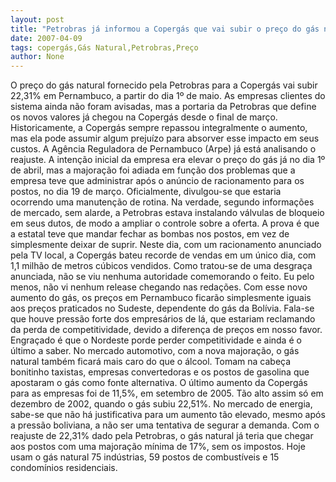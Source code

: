 ```yaml
---
layout: post
title: "Petrobras já informou a Copergás que vai subir o preço do gás natural em 22,31% no Estado em 1º de maio"
date: 2007-04-09
tags: copergás,Gás Natural,Petrobras,Preço
author: None
---
```


O preço do gás natural fornecido pela Petrobras para a Copergás vai subir 22,31% em Pernambuco, a partir do dia 1º de maio.
As empresas clientes do sistema ainda não foram avisadas, mas a portaria da Petrobras que define os novos valores já chegou na Copergás desde o final de março. Historicamente, a Copergás sempre repassou integralmente o aumento, mas ela pode assumir algum prejuízo para absorver esse impacto em seus custos.
A Agência Reguladora de Pernambuco (Arpe) já está analisando o reajuste.
A intenção inicial da empresa era elevar o preço&nbsp;do gás já no dia 1º de abril, mas a majoração foi adiada em função dos problemas que a empresa teve que administrar após o anúncio de racionamento para os postos, no dia 19 de março. Oficialmente, divulgou-se que estaria ocorrendo uma manutenção de rotina. Na verdade, segundo informações de mercado, sem alarde, a Petrobras estava instalando válvulas de bloqueio em seus dutos, de modo a ampliar o controle sobre a oferta. A prova é que a estatal teve que mandar fechar as bombas nos postos, em vez de simplesmente deixar de suprir.
Neste dia, com um racionamento anunciado pela TV local, a Copergás bateu recorde de vendas em um único dia, com 1,1 milhão de metros cúbicos vendidos. Como tratou-se de uma desgraça anunciada, não se viu nenhuma autoridade comemorando o feito. Eu pelo menos, não vi nenhum release chegando nas redações.
Com esse novo aumento do gás, os preços em Pernambuco ficarão simplesmente iguais aos preços praticados no Sudeste, dependente do gás da Bolívia. Fala-se que houve pressão forte dos empresários de lá, que estariam reclamando da perda de competitividade, devido a diferença de preços em nosso favor. Engraçado é que o Nordeste porde perder competitividade e ainda é o último a saber. 
No mercado automotivo, com a nova majoração, o gás natural também ficará mais caro do que o álcool. Tomam na cabeça bonitinho taxistas, empresas convertedoras e os postos de gasolina que apostaram o gás como fonte alternativa.
O último aumento da Copergás para as empresas foi de 11,5%, em setembro de 2005. 
Tão alto assim só em dezembro de 2002, quando o gás subiu 22,51%.
No mercado de energia, sabe-se que não há justificativa para um aumento tão elevado, mesmo após a pressão boliviana, a não ser uma tentativa de segurar a demanda. Com o reajuste de 22,31% dado pela Petrobras, o gás natural já teria que chegar aos postos com uma majoração mínima de 17%, sem os impostos.
Hoje usam o gás natural 75 indústrias, 59 postos de combustíveis e 15 condomínios residenciais.  